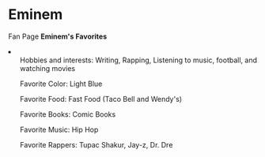 # Eminem
Fan Page
<Strong>Eminem's Favorites</Strong>
        <li>
            <ul>Hobbies and interests: Writing, Rapping, Listening to music, football, and watching movies</ul>
            <ul>Favorite Color: Light Blue</ul>
            <ul>Favorite Food: Fast Food (Taco Bell and Wendy's)</ul>
            <ul>Favorite Books: Comic Books</ul>
            <ul>Favorite Music: Hip Hop</ul>
            <ul>Favorite Rappers: Tupac Shakur, Jay-z, Dr. Dre</ul>
        </li>
